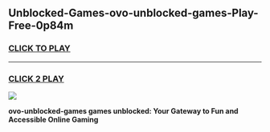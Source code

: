 
## Unblocked-Games-ovo-unblocked-games-Play-Free-0p84m
<h3>
<a href="https://premium76.site?title=ovo-unblocked-games&ref=23A">CLICK TO PLAY</a></h3>
<hr>

<h3>
<a href="https://premium76.site?title=ovo-unblocked-games&ref=23A">CLICK 2 PLAY</a>
  
</h3>

<a href="https://premium76.site?title=ovo-unblocked-games&ref=23A"><img src="https://clearcache.store/games.png"></a>


**ovo-unblocked-games games unblocked: Your Gateway to Fun and Accessible Online Gaming**
